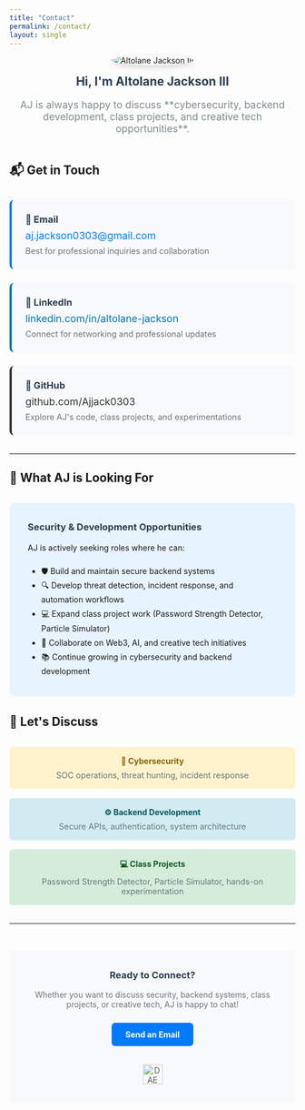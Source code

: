 ```yaml
---
title: "Contact"
permalink: /contact/
layout: single
---
```


<div style="text-align:center; margin-bottom:3rem;">
  <img src="{{ '/assets/img/profile.jpg' | relative_url }}" alt="Altolane Jackson III" 
       style="max-width:150px; border-radius:50%; box-shadow:0 4px 12px rgba(0,0,0,.15);">
  <h2 style="margin:1rem 0 0.5rem; color:#2c3e50;">Hi, I'm Altolane Jackson III</h2>
  <p style="color:#7f8c8d; font-size:1.1rem;">AJ is always happy to discuss **cybersecurity, backend development, class projects, and creative tech opportunities**.</p>
</div>

## 📬 Get in Touch

<div style="display:grid; gap:1.5rem; margin:2rem 0;">
  
  <div style="background:#f8f9fa; padding:1.5rem; border-radius:8px; border-left:4px solid #007bff;">
    <h3 style="margin:0 0 0.5rem; color:#2c3e50;">📧 Email</h3>
    <p style="margin:0; font-size:1.1rem;"><a href="mailto:aj.jackson0303@gmail.com" style="color:#007bff; text-decoration:none;">aj.jackson0303@gmail.com</a></p>
    <p style="margin:0.5rem 0 0; color:#6c757d; font-size:0.9rem;">Best for professional inquiries and collaboration</p>
  </div>
  
  <div style="background:#f8f9fa; padding:1.5rem; border-radius:8px; border-left:4px solid #0077b5;">
    <h3 style="margin:0 0 0.5rem; color:#2c3e50;">💼 LinkedIn</h3>
    <p style="margin:0; font-size:1.1rem;"><a href="https://www.linkedin.com/in/altolane-jackson-39a6a9170/" style="color:#0077b5; text-decoration:none;">linkedin.com/in/altolane-jackson</a></p>
    <p style="margin:0.5rem 0 0; color:#6c757d; font-size:0.9rem;">Connect for networking and professional updates</p>
  </div>
  
  <div style="background:#f8f9fa; padding:1.5rem; border-radius:8px; border-left:4px solid #333;">
    <h3 style="margin:0 0 0.5rem; color:#2c3e50;">🐙 GitHub</h3>
    <p style="margin:0; font-size:1.1rem;"><a href="https://github.com/Ajjack0303" style="color:#333; text-decoration:none;">github.com/Ajjack0303</a></p>
    <p style="margin:0.5rem 0 0; color:#6c757d; font-size:0.9rem;">Explore AJ's code, class projects, and experimentations</p>
  </div>
  
</div>

---

## 🎯 What AJ is Looking For

<div style="background:#e8f4fd; padding:2rem; border-radius:8px; margin:2rem 0;">
  <h3 style="margin:0 0 1rem; color:#2c3e50;">Security & Development Opportunities</h3>
  <p style="margin:0 0 1rem; line-height:1.6;">AJ is actively seeking roles where he can:</p>
  
  <ul style="margin:0; padding-left:1.5rem; line-height:1.8;">
    <li>🛡️ Build and maintain secure backend systems</li>
    <li>🔍 Develop threat detection, incident response, and automation workflows</li>
    <li>💻 Expand class project work (Password Strength Detector, Particle Simulator)</li>
    <li>🤝 Collaborate on Web3, AI, and creative tech initiatives</li>
    <li>📚 Continue growing in cybersecurity and backend development</li>
  </ul>
</div>

## 💬 Let's Discuss

<div style="display:grid; grid-template-columns:repeat(auto-fit, minmax(250px, 1fr)); gap:1rem; margin:2rem 0;">
  
  <div style="background:#fff3cd; padding:1rem; border-radius:6px; text-align:center;">
    <h4 style="margin:0 0 0.5rem; color:#856404;">🔐 Cybersecurity</h4>
    <p style="margin:0; font-size:0.9rem; color:#6c757d;">SOC operations, threat hunting, incident response</p>
  </div>
  
  <div style="background:#d1ecf1; padding:1rem; border-radius:6px; text-align:center;">
    <h4 style="margin:0 0 0.5rem; color:#0c5460;">⚙️ Backend Development</h4>
    <p style="margin:0; font-size:0.9rem; color:#6c757d;">Secure APIs, authentication, system architecture</p>
  </div>
  
  <div style="background:#d4edda; padding:1rem; border-radius:6px; text-align:center;">
    <h4 style="margin:0 0 0.5rem; color:#155724;">💻 Class Projects</h4>
    <p style="margin:0; font-size:0.9rem; color:#6c757d;">Password Strength Detector, Particle Simulator, hands-on experimentation</p>
  </div>
  
</div>

---

<div style="text-align:center; margin-top:3rem; padding:2rem; background:#f8f9fa; border-radius:8px;">
  <h3 style="margin:0 0 1rem; color:#2c3e50;">Ready to Connect?</h3>
  <p style="margin:0 0 1.5rem; color:#6c757d;">Whether you want to discuss security, backend systems, class projects, or creative tech, AJ is happy to chat!</p>
  
  <a href="mailto:aj.jackson0303@gmail.com" style="background:#007bff; color:white; padding:0.75rem 1.5rem; text-decoration:none; border-radius:6px; font-weight:bold; display:inline-block;">Send an Email</a>
  
  <div style="margin-top:2rem;">
    <img src="{{ '/assets/img/dae-logo.jpg' | relative_url }}" alt="DAE Logo" style="height:35px; opacity:0.7;">
  </div>
</div>
